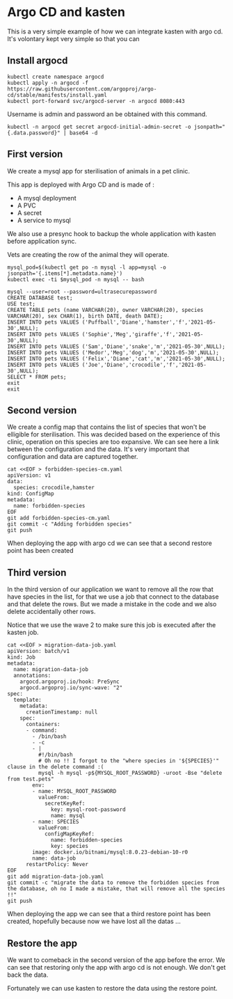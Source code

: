 # Argo CD and kasten 

This is a very simple example of how we can integrate kasten with argo cd. It's volontary kept very simple so that you can 

## Install argocd

```
kubectl create namespace argocd
kubectl apply -n argocd -f https://raw.githubusercontent.com/argoproj/argo-cd/stable/manifests/install.yaml
kubectl port-forward svc/argocd-server -n argocd 8080:443
```

Username is admin and password an be obtained with this command.

``` 
kubectl -n argocd get secret argocd-initial-admin-secret -o jsonpath="{.data.password}" | base64 -d
```

## First version 

We create a mysql app for sterilisation of animals in a pet clinic. 

This app is deployed with Argo CD and is made of : 
*  A mysql deployment 
*  A PVC 
*  A secret 
*  A service to mysql 

We also use a presync hook to backup the whole application with kasten before application sync. 

Vets are creating the row of the animal they will operate. 

```
mysql_pod=$(kubectl get po -n mysql -l app=mysql -o jsonpath='{.items[*].metadata.name}')
kubectl exec -ti $mysql_pod -n mysql -- bash

mysql --user=root --password=ultrasecurepassword
CREATE DATABASE test;
USE test;
CREATE TABLE pets (name VARCHAR(20), owner VARCHAR(20), species VARCHAR(20), sex CHAR(1), birth DATE, death DATE);
INSERT INTO pets VALUES ('Puffball','Diane','hamster','f','2021-05-30',NULL);
INSERT INTO pets VALUES ('Sophie','Meg','giraffe','f','2021-05-30',NULL);
INSERT INTO pets VALUES ('Sam','Diane','snake','m','2021-05-30',NULL);
INSERT INTO pets VALUES ('Medor','Meg','dog','m','2021-05-30',NULL);
INSERT INTO pets VALUES ('Felix','Diane','cat','m','2021-05-30',NULL);
INSERT INTO pets VALUES ('Joe','Diane','crocodile','f','2021-05-30',NULL);
SELECT * FROM pets;
exit
exit
```

## Second version 

We create a config map that contains the list of species that won't be elligible for sterilisation. This was decided based on the experience of this clinic, operation on this species are too expansive. We can see here a link between the configuration and the data. It's very important that configuration and data are captured together.

```
cat <<EOF > forbidden-species-cm.yaml 
apiVersion: v1
data:
  species: crocodile,hamster
kind: ConfigMap
metadata:
  name: forbidden-species
EOF 
git add forbidden-species-cm.yaml
git commit -c "Adding forbidden species" 
git push
```

When deploying the app with argo cd we can see that a second restore point has been created

## Third version 

In the third version of our application we want to remove all the row that have species in the list, for that we use a job that connect to the database and that delete the rows. But we made a mistake in the code and we also delete accidentally other rows. 

Notice that we use the wave 2 to make sure this job is executed after the kasten job.

```
cat <<EOF > migration-data-job.yaml 
apiVersion: batch/v1
kind: Job
metadata:
  name: migration-data-job
  annotations: 
    argocd.argoproj.io/hook: PreSync
    argocd.argoproj.io/sync-wave: "2"
spec:
  template:
    metadata:
      creationTimestamp: null
    spec:
      containers:
      - command: 
        - /bin/bash
        - -c
        - |
          #!/bin/bash
          # Oh no !! I forgot to the "where species in '${SPECIES}'" clause in the delete command :(
          mysql -h mysql -p${MYSQL_ROOT_PASSWORD} -uroot -Bse "delete from test.pets" 
        env:
        - name: MYSQL_ROOT_PASSWORD
          valueFrom:
            secretKeyRef:
              key: mysql-root-password
              name: mysql        
        - name: SPECIES
          valueFrom:
            configMapKeyRef:
              name: forbidden-species
              key: species      
        image: docker.io/bitnami/mysql:8.0.23-debian-10-r0
        name: data-job
      restartPolicy: Never
EOF 
git add migration-data-job.yaml
git commit -c "migrate the data to remove the forbidden species from the database, oh no I made a mistake, that will remove all the species !!" 
git push
```

When deploying the app we can see that a third restore point has been created, hopefully because now we have lost all the datas ... 

## Restore the app

We want to comeback in the second version of the app before the error. We can see that restoring only the app with argo cd is not enough. We don't get back the data. 

Fortunately we can use kasten to restore the data using the restore point.

